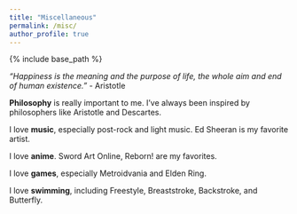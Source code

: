 ```yaml
---
title: "Miscellaneous"
permalink: /misc/
author_profile: true
---
```


{% include base_path %}

*“Happiness is the meaning and the purpose of life, the whole aim and end of human existence.”* - Aristotle

**Philosophy** is really important to me. I’ve always been inspired by philosophers like Aristotle and Descartes.

I love **music**, especially post-rock and light music. Ed Sheeran is my favorite artist.

I love **anime**. Sword Art Online, Reborn! are my favorites.

I love **games**, especially Metroidvania and Elden Ring.

I love **swimming**, including Freestyle, Breaststroke, Backstroke, and Butterfly.  
